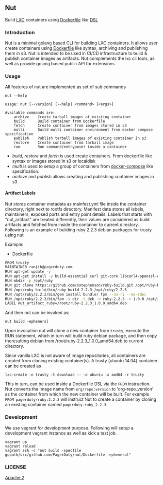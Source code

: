 ## Nut

Build [LXC](http://linuxcontainers.org/) containers using [Dockerfile](https://docs.docker.com/engine/reference/builder/) like [DSL](https://en.wikipedia.org/wiki/Domain-specific_language)

### Introduction

Nut is a minimal golang based CLI for building LXC containers. It allows user create containers
using [Dockerfile](https://docs.docker.com/engine/reference/builder/) like syntax, archiving and publishing them in s3.
Nut is intended to be used in CI/CD infrastructure to build & publish container images as artifacts. Nut complements
the lxc cli tools, as well as provide golang based public API for extensions.

### Usage

All features of nut are implemented as set of sub commands
```
nut --help
```

```
usage: nut [--version] [--help] <command> [<args>]

Available commands are:
    archive    Create tarball images of existing container
    build      Build container from Dockerfile
    fetch      Create container from images stored in s3
    multi      Build multi container environment from docker compose specification
    publish    Publish tarball images of existing container in s3
    restore    Create container from tarball image
    run        Run command/entrypoint inside a container

```
- *build*, *restore* and *fetch* is used create containers. From dockerfile like syntax or images stored in s3 or localdisk 
- *multi* is used to setup a group of containers from [docker-compose](https://docs.docker.com/compose/compose-file/) like specification.
- *archive* and *publish*  allows creating and publishing container images in s3

#### Artifact  Labels

Nut stores container metadata as mainfest.yml file inside the container
directory, right next to rootfs directory. Manifest data stores all labels,
maintainers, exposed ports and entry point details. Labels that starts with "nut_artifact"
are treated differently, their values are considered as build artifacts and
fetched from inside the container to current directory. Following is an example
of building ruby 2.2.3 debian packages for trusty using nut

Example:

- Dockerfile
```sh
FROM trusty
MAINTAINER ranjib@pagerduty.com
RUN apt-get update -y
RUN apt-get install -y build-essential curl git-core libcurl4-openssl-dev libffi-dev libreadline-dev libsqlite3-dev libssl-dev libtool libxml2-dev libxslt1-dev libyaml-dev openssh-server python-software-properties sqlite3 wget zlib1g-dev
RUN mkdir -p /opt/ruby
RUN git clone https://github.com/sstephenson/ruby-build.git /opt/ruby-build
RUN /opt/ruby-build/bin/ruby-build 2.2.3 /opt/ruby/2.2.3
RUN /opt/ruby/2.2.3/bin/gem install bundler fpm --no-ri --no-rdoc
RUN /opt/ruby/2.2.3/bin/fpm -s dir -t deb -n ruby-2.2.3 -v 1.0.0 /opt/ruby/2.2.3
LABEL nut_artifact_ruby=/root/ruby-2.2.3_1.0.0_amd64.deb
```
And then nut can be invoked as:
```
nut build -ephemeral
```
Upon invocation nut will clone a new container from `trusty`, execute the RUN statement, which in turn will build ruby debian package, and then copy theresulting debian from /root/ruby-2.2.3_1.0.0_amd64.deb to current directory.

Since vanilla LXC is not aware of image repositories, all containers are created from cloning existing container(s).
A trusty (ubuntu 14.04) container can be created as
```
lxc-create -n trusty -t download -- -d ubuntu -a amd64 -r trusty
```
This in turn, can be used inside a Dockerfile DSL via the `FROM` instruction.
Nut converts the image name from  `org/repo:version` to 'org-repo_version' as the container
from which the new container will be built.
For example `FROM pagerduty/ruby:2.2.3` will instruct Nut to create a container by cloning
an existing container named `pagerduty-ruby_2.2.3`.

### Development

We use vagrant for development purpose. Following will setup a development vagrant instance
as well as kick a test job.

```
vagrant up
vagrant reload
vagrant ssh -c "nut build -specfile gopath/src/github.com/PagerDuty/nut/Dockerfile -ephemeral"
```

### LICENSE

[Apache 2](http://www.apache.org/licenses/LICENSE-2.0)
